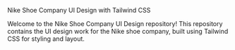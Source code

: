  Nike Shoe Company UI Design with Tailwind CSS

Welcome to the Nike Shoe Company UI Design repository! This repository contains the UI design work for the Nike shoe company, built using Tailwind CSS for styling and layout.
